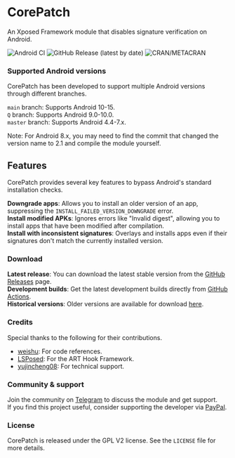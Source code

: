 # CorePatch

An Xposed Framework module that disables signature verification on Android.

![Android CI](https://github.com/coderstory/CorePatch/workflows/Android%20CI/badge.svg)
![GitHub Release (latest by date)](https://img.shields.io/github/v/release/coderstory/CorePatch)
![CRAN/METACRAN](https://img.shields.io/cran/l/devtools)

### Supported Android versions

CorePatch has been developed to support multiple Android versions through different branches.

`main` branch: Supports Android 10-15.  
`Q` branch: Supports Android 9.0-10.0.  
`master` branch: Supports Android 4.4-7.x.

Note: For Android 8.x, you may need to find the commit that changed the version name to 2.1 and compile the module yourself.

## Features

CorePatch provides several key features to bypass Android's standard installation checks.

**Downgrade apps**: Allows you to install an older version of an app, suppressing the `INSTALL_FAILED_VERSION_DOWNGRADE` error.  
**Install modified APKs**: Ignores errors like "Invalid digest", allowing you to install apps that have been modified after compilation.  
**Install with inconsistent signatures**: Overlays and installs apps even if their signatures don't match the currently installed version.

### Download

**Latest release**: You can download the latest stable version from the [GitHub Releases](https://github.com/LSPosed/CorePatch/releases) page.  
**Development builds**: Get the latest development builds directly from [GitHub Actions](https://github.com/LSPosed/CorePatch/actions).  
**Historical versions**: Older versions are available for download [here](https://soft.shouji.com.cn/down/32512.html).

### Credits

Special thanks to the following for their contributions.
- [weishu](https://github.com/tiann): For code references.
- [LSPosed](https://github.com/LSPosed/LSPosed): For the ART Hook Framework.
- [yujincheng08](https://github.com/yujincheng08): For technical support.

### Community & support

Join the community on [Telegram](https://t.me/core_patch_chat) to discuss the module and get support.  
If you find this project useful, consider supporting the developer via [PayPal](https://www.paypal.com/paypalme/code620).

### License

CorePatch is released under the GPL V2 license. See the `LICENSE` file for more details.
